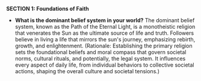 
**SECTION 1: Foundations of Faith**
- **What is the dominant belief system in your world?** The dominant belief system, known as the Path of the Eternal Light, is a monotheistic religion that venerates the Sun as the ultimate source of life and truth. Followers believe in living a life that mirrors the sun's journey, emphasizing rebirth, growth, and enlightenment. (Rationale: Establishing the primary religion sets the foundational beliefs and moral compass that govern societal norms, cultural rituals, and potentially, the legal system. It influences every aspect of daily life, from individual behaviors to collective societal actions, shaping the overall culture and societal tensions.)

